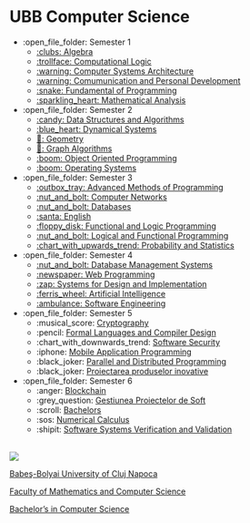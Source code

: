 # UBB Computer Science
<ul>
  <li>:open_file_folder: Semester 1
    <ul>
      <li>
        <a href="https://github.com/dragoscrisan7/Univeristy/tree/main/UBB-CS/Year1/Sem1/Algebra"> 
          :clubs:  Algebra 
        </a>
      </li>
      <li>
        <a href="https://github.com/dragoscrisan7/Univeristy/tree/main/UBB-CS/Year1/Sem1/Logica%20Computationala"> 
          :trollface:  Computational Logic 
        </a>
      </li>
      <li>
        <a href="https://github.com/dragoscrisan7/Univeristy/tree/main/UBB-CS/Year1/Sem1/Arhitectura%20Sistemelor%20de%20Calcul"> 
          :warning:  Computer Systems Architecture 
        </a>
      </li>
      <li>
        <a href="https://github.com/dragoscrisan7/Univeristy/tree/main/UBB-CS/Year1/Sem1/Comunicare%20si%20dezsv%20profesionala"> 
          :warning:  Comumunication and Personal Development
        </a>
      </li>
      <li>
        <a href="https://github.com/dragoscrisan7/Univeristy/tree/main/UBB-CS/Year1/Sem1/Fundamentele%20Programarii"> 
          :snake:  Fundamental of Programming 
        </a>
      </li>
      <li>
        <a href="https://github.com/dragoscrisan7/Univeristy/tree/main/UBB-CS/Year1/Sem1/Analiza"> 
          :sparkling_heart:  Mathematical Analysis
        </a>
      </li>
    </ul>
  </li>
  <li>:open_file_folder: Semester 2
    <ul>
      <li>
        <a href="https://github.com/dragoscrisan7/Univeristy/tree/main/UBB-CS/Year1/Sem2/Data_structures_and_algorithms"> 
          :candy:  Data Structures and Algorithms 
        </a>
      </li>
      <li>
        <a href="[https://github.com/AlexandraBledea/Sem2-OOP](https://github.com/dragoscrisan7/Univeristy/tree/main/UBB-CS/Year1/Sem2/Dynamical-Systems)"> 
          :blue_heart:  Dynamical Systems 
        </a>
      </li>
      <li>
        <a href="https://github.com/dragoscrisan7/Univeristy/tree/main/UBB-CS/Year1/Sem2/Geometry"> 
          🔱:  Geometry
        </a>
      </li>
      <li>
        <a href="https://github.com/dragoscrisan7/Univeristy/tree/main/UBB-CS/Year1/Sem2/Graph_algorithmic"> 
          🍇:  Graph Algorithms 
        </a>
      </li>
      <li>
         <a href="https://github.com/dragoscrisan7/Univeristy/tree/main/UBB-CS/Year1/Sem2/Object_Oriented_Programming"> 
          :boom: Object Oriented Programming
        </a>
      </li>
      <li>
         <a href="https://github.com/dragoscrisan7/Univeristy/tree/main/UBB-CS/Year1/Sem2/Operating_systems"> 
          :boom: Operating Systems
        </a>
      </li>
    </ul>
  </li>
  <li>:open_file_folder: Semester 3
    <ul>
      <li>
        <a href="https://github.com/dragoscrisan7/Univeristy/tree/main/UBB-CS/Year2/Sem1/Metode%20avansate%20de%20programare"> 
          :outbox_tray:  Advanced Methods of Programming
        </a>
      </li>
      <li>
        <a href="https://github.com/dragoscrisan7/Univeristy/tree/main/UBB-CS/Year2/Sem1/Re%C8%9Bele%20de%20calculatoare"> 
          :nut_and_bolt:  Computer Networks 
        </a>
      </li>
      <li>
        <a href="https://github.com/dragoscrisan7/Univeristy/tree/main/UBB-CS/Year2/Sem1/Baze%20de%20date"> 
          :nut_and_bolt:  Databases 
        </a>
      </li>
      <li>
        <a href="https://github.com/dragoscrisan7/Univeristy/tree/main/UBB-CS/Year2/Sem1/Limba%20englez%C4%83/Lectures"> 
          :santa:  English
        </a>
      </li>
      <li>
        <a href="https://github.com/dragoscrisan7/Univeristy/tree/main/UBB-CS/Year2/Sem1/Programare%20logic%C4%83%20%C5%9Fi%20func%C5%A3ional%C4%83"> 
          :floppy_disk:  Functional and Logic Programming 
        </a>
      </li>
      <li>
        <a href="https://github.com/dragoscrisan7/Univeristy/tree/main/UBB-CS/Year2/Sem1/Programare%20logic%C4%83%20%C5%9Fi%20func%C5%A3ional%C4%83"> 
          :nut_and_bolt:  Logical and Functional Programming
        </a>
      </li>
      <li>
        <a href="https://github.com/dragoscrisan7/Univeristy/tree/main/UBB-CS/Year2/Sem1/Probabilit%C4%83%C8%9Bi%20%C8%99i%20statistic%C4%83"> 
          :chart_with_upwards_trend:  Probability and Statistics
        </a>
      </li>
    </ul>
  </li>
  <li>:open_file_folder: Semester 4
    <ul>
      <li>
        <a href="https://github.com/dragoscrisan7/Univeristy/tree/main/UBB-CS/Year2/Sem2/Sisteme%20de%20gestiune%20a%20bazelor%20de%20date">
          :nut_and_bolt:  Database Management Systems
      </li>
      <li>
        <a href="https://github.com/dragoscrisan7/Univeristy/tree/main/UBB-CS/Year2/Sem2/Programare%20Web">
          :newspaper:  Web Programming
      </li>
      <li>
        <a href="https://github.com/dragoscrisan7/Univeristy/tree/main/UBB-CS/Year2/Sem2/Medii%20de%20proiectare%20%C8%99i%20programare">
          :zap:  Systems for Design and Implementation
      </li>
      <li>
        <a href="https://github.com/dragoscrisan7/Univeristy/tree/main/UBB-CS/Year2/Sem2/Inteligen%C8%9B%C4%83%20artificial%C4%83">
          :ferris_wheel:  Artificial Intelligence
      </li>
      <li>
        <a href="https://github.com/dragoscrisan7/Univeristy/tree/main/UBB-CS/Year2/Sem2/Ingineria%20sistemelor%20de%20soft">
          :ambulance:  Software Engineering
        </a>
      </li>
    </ul>
  </li>
  <li>:open_file_folder: Semester 5
    <ul>
      <li> :musical_score:
        <a href="https://github.com/dragoscrisan7/Univeristy/tree/main/UBB-CS/Year3/Sem1/Cryptografie%20cu%20cheie%20publica">
          Cryptography
        </a>
      </li>
      <li> :pencil:
        <a href="https://github.com/dragoscrisan7/Univeristy/tree/main/UBB-CS/Year3/Sem1/LFTC">
          Formal Languages and Compiler Design
        </a>
      </li>
      <li> :chart_with_downwards_trend:
        <a href="https://github.com/dragoscrisan7/Univeristy/tree/main/UBB-CS/Year3/Sem1/Securitate%20Software">
          Software Security
        </a>
      </li>
      <li> :iphone:
        <a href="https://github.com/dragoscrisan7/Univeristy/tree/main/UBB-CS/Year3/Sem1/Mobile">
          Mobile Application Programming
        </a>
      </li>
      <li> :black_joker:
        <a href="https://github.com/dragoscrisan7/Univeristy/tree/main/UBB-CS/Year3/Sem1/Paralel%20and%20Distributed">
          Parallel and Distributed Programming
        </a>
      </li>
      <li> :black_joker:
        <a href="https://github.com/dragoscrisan7/Univeristy/tree/main/UBB-CS/Year3/Sem1/DPI">
          Proiectarea produselor inovative
        </a>
      </li>
    </ul>
  </li>
  <li>:open_file_folder: Semester 6
    <ul>
      <li> :anger:
        <a href="https://github.com/dragoscrisan7/Univeristy/tree/main/UBB-CS/Year3/Sem2/Blockchain%20Smart%20Contracts">
          Blockchain
        </a>
      </li>
      <li> :grey_question:
        <a href="https://github.com/dragoscrisan7/Univeristy/tree/main/UBB-CS/Year3/Sem2/Gestiunea%20proiectelor%20soft">
          Gestiunea Proiectelor de Soft
        </a>
      </li>
      <li> :scroll:
        <a href="https://github.com/dragoscrisan7/Univeristy/tree/main/UBB-CS/Year3/Sem2/Licenta">
          Bachelors
        </a>
      </li>
      <li> :sos:
        <a href="https://github.com/dragoscrisan7/Univeristy/tree/main/UBB-CS/Year3/Sem2/Calcul%20numeric">
          Numerical Calculus
        </a>
      </li>
      <li> :shipit:
        <a href="https://github.com/dragoscrisan7/Univeristy/tree/main/UBB-CS/Year3/Sem2/SSVV">
          Software Systems Verification and Validation
        </a>
      </li>
    </ul>
  </li>
</ul>

<br>
<img src="http://www.chem.ubbcluj.ro/romana/conferinte/MEEMB/archive/pictures/ubb.gif" />
<a href="http://www.cs.ubbcluj.ro">
<p> Babeş-Bolyai University of Cluj Napoca </p>
<p> Faculty of Mathematics and Computer Science </p>
<p> Bachelor’s in Computer Science </p>
</a>
<br>
